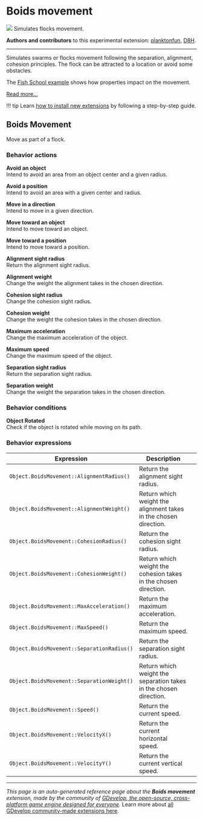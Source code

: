 # Boids movement

<img src="https://resources.gdevelop-app.com/assets/Icons/Glyphster Pack/Master/SVG/Restaurant/Restaurant_restaurant_seafood_animal_fish.svg" class="extension-icon"></img>
Simulates flocks movement.

**Authors and contributors** to this experimental extension: [planktonfun](https://gd.games/planktonfun), [D8H](https://gd.games/D8H).

---

Simulates swarms or flocks movement following the separation, alignment, cohesion principles. The flock can be attracted to a location or avoid some obstacles.

The [Fish School example](https://editor.gdevelop.io/?project=example://fish-school) shows how properties impact on the movement.

[Read more...](/gdevelop5/extensions/boids-movement/details/)

!!! tip
    Learn [how to install new extensions](/gdevelop5/extensions/search) by following a step-by-step guide.



## Boids Movement 

Move as part of a flock. 

### Behavior actions

**Avoid an object**  
Intend to avoid an area from an object center and a given radius.

**Avoid a position**  
Intend to avoid an area with a given center and radius.

**Move in a direction**  
Intend to move in a given direction.

**Move toward an object**  
Intend to move toward an object.

**Move toward a position**  
Intend to move toward a position.

**Alignment sight radius**  
Return the alignment sight radius.

**Alignment weight**  
Change the weight the alignment takes in the chosen direction.

**Cohesion sight radius**  
Change the cohesion sight radius.

**Cohesion weight**  
Change the weight the cohesion takes in the chosen direction.

**Maximum acceleration**  
Change the maximum acceleration of the object.

**Maximum speed**  
Change the maximum speed of the object.

**Separation sight radius**  
Return the separation sight radius.

**Separation weight**  
Change the weight the separation takes in the chosen direction.

### Behavior conditions

**Object Rotated**  
Check if the object is rotated while moving on its path.

### Behavior expressions

| Expression | Description |  |
|-----|-----|-----|
| `Object.BoidsMovement::AlignmentRadius()` | Return the alignment sight radius. ||
| `Object.BoidsMovement::AlignmentWeight()` | Return which weight the alignment takes in the chosen direction. ||
| `Object.BoidsMovement::CohesionRadius()` | Return the cohesion sight radius. ||
| `Object.BoidsMovement::CohesionWeight()` | Return which weight the cohesion takes in the chosen direction. ||
| `Object.BoidsMovement::MaxAcceleration()` | Return the maximum acceleration. ||
| `Object.BoidsMovement::MaxSpeed()` | Return the maximum speed. ||
| `Object.BoidsMovement::SeparationRadius()` | Return the separation sight radius. ||
| `Object.BoidsMovement::SeparationWeight()` | Return which weight the separation takes in the chosen direction. ||
| `Object.BoidsMovement::Speed()` | Return the current speed. ||
| `Object.BoidsMovement::VelocityX()` | Return the current horizontal speed. ||
| `Object.BoidsMovement::VelocityY()` | Return the current vertical  speed. ||


---

*This page is an auto-generated reference page about the **Boids movement** extension, made by the community of [GDevelop, the open-source, cross-platform game engine designed for everyone](https://gdevelop.io/).* Learn more about [all GDevelop community-made extensions here](/gdevelop5/extensions).
